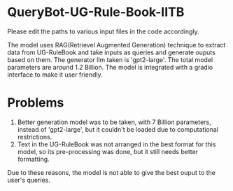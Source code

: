 # QueryBot-UG-Rule-Book-IITB
Please edit the paths to various input files in the code accordingly.

The model uses RAG(Retrievel Augmented Generation) technique to extract data from UG-RuleBook and take inputs as queries and generate ouputs based on them. The generator llm taken is 'gpt2-large'. The total model parameters are around 1.2 Billion. The model is integrated with a gradio interface to make it user friendly.

# Problems
1. Better generation model was to be taken, with 7 Billion parameters,  instead of 'gpt2-large', but it couldn't be loaded due to computational restrictions.
2. Text in the UG-RuleBook was not arranged in the best format for this model, so its pre-processing was done, but it still needs better formatting.
   
Due to these reasons, the model is not able to give the best ouput to the user's queries.
